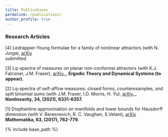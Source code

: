 ```yaml
---
title: Publications
permalink: /publications/
author_profile: true
---
```


### Research Articles
[4] Ledrappier-Young formulae for a family of nonlinear attractors (with N. Jurga), [arXiv](https://arxiv.org/abs/2012.03314)  
*submitted.*

[3] Lq-spectra of measures on planar non-conformal attractors (with K.J. Falconer, J.M. Fraser), [arXiv](https://arxiv.org/abs/2005.09361)__
**Ergodic Theory and Dynamical Systems (to appear).**

[2] Lq-spectra of self-affine measures: closed forms, counterexamples, and split binomial sums (with J.M. Fraser, I.D. Morris, H. Yu), [arXiv](https://arxiv.org/abs/1811.03400)__
**Nonlinearity, 34, (2021), 6331-6357.**

[1] Diophantine approximation on manifolds and lower bounds for Hausdorff dimension (with V. Beresnevich, R. C. Vaughan, S.Velani), [arXiv](https://arxiv.org/abs/1712.03761)  
**Mathematika, 63, (2017), 762-779.**


{% include base_path %}


